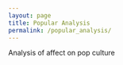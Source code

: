 ```yaml
---
layout: page
title: Popular Analysis
permalink: /popular_analysis/
---
```


Analysis of affect on pop culture
